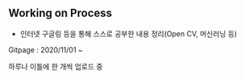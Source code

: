 ## Working on Process
- 인터넷 구글링 등을 통해 스스로 공부한 내용 정리(Open CV, 머신러닝 등)

Gitpage : 2020/11/01 ~ <br>

하루나 이틀에 한 개씩 업로드 중
